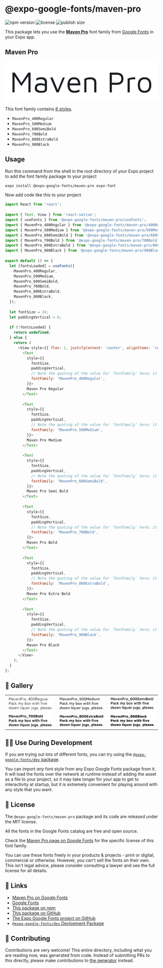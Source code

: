 # @expo-google-fonts/maven-pro

![npm version](https://flat.badgen.net/npm/v/@expo-google-fonts/maven-pro)
![license](https://flat.badgen.net/github/license/expo/google-fonts)
![publish size](https://flat.badgen.net/packagephobia/install/@expo-google-fonts/maven-pro)

This package lets you use the [**Maven Pro**](https://fonts.google.com/specimen/Maven+Pro) font family from [Google Fonts](https://fonts.google.com/) in your Expo app.

## Maven Pro

![Maven Pro](./font-family.png)

This font family contains [6 styles](#-gallery).

- `MavenPro_400Regular`
- `MavenPro_500Medium`
- `MavenPro_600SemiBold`
- `MavenPro_700Bold`
- `MavenPro_800ExtraBold`
- `MavenPro_900Black`

## Usage

Run this command from the shell in the root directory of your Expo project to add the font family package to your project
```sh
expo install @expo-google-fonts/maven-pro expo-font
```

Now add code like this to your project
```js
import React from 'react';

import { Text, View } from 'react-native';
import { useFonts } from '@expo-google-fonts/maven-pro/useFonts';
import { MavenPro_400Regular } from '@expo-google-fonts/maven-pro/400Regular';
import { MavenPro_500Medium } from '@expo-google-fonts/maven-pro/500Medium';
import { MavenPro_600SemiBold } from '@expo-google-fonts/maven-pro/600SemiBold';
import { MavenPro_700Bold } from '@expo-google-fonts/maven-pro/700Bold';
import { MavenPro_800ExtraBold } from '@expo-google-fonts/maven-pro/800ExtraBold';
import { MavenPro_900Black } from '@expo-google-fonts/maven-pro/900Black';

export default () => {
  let [fontsLoaded] = useFonts({
    MavenPro_400Regular,
    MavenPro_500Medium,
    MavenPro_600SemiBold,
    MavenPro_700Bold,
    MavenPro_800ExtraBold,
    MavenPro_900Black,
  });

  let fontSize = 24;
  let paddingVertical = 6;

  if (!fontsLoaded) {
    return undefined;
  } else {
    return (
      <View style={{ flex: 1, justifyContent: 'center', alignItems: 'center' }}>
        <Text
          style={{
            fontSize,
            paddingVertical,
            // Note the quoting of the value for `fontFamily` here; it expects a string!
            fontFamily: 'MavenPro_400Regular',
          }}>
          Maven Pro Regular
        </Text>

        <Text
          style={{
            fontSize,
            paddingVertical,
            // Note the quoting of the value for `fontFamily` here; it expects a string!
            fontFamily: 'MavenPro_500Medium',
          }}>
          Maven Pro Medium
        </Text>

        <Text
          style={{
            fontSize,
            paddingVertical,
            // Note the quoting of the value for `fontFamily` here; it expects a string!
            fontFamily: 'MavenPro_600SemiBold',
          }}>
          Maven Pro Semi Bold
        </Text>

        <Text
          style={{
            fontSize,
            paddingVertical,
            // Note the quoting of the value for `fontFamily` here; it expects a string!
            fontFamily: 'MavenPro_700Bold',
          }}>
          Maven Pro Bold
        </Text>

        <Text
          style={{
            fontSize,
            paddingVertical,
            // Note the quoting of the value for `fontFamily` here; it expects a string!
            fontFamily: 'MavenPro_800ExtraBold',
          }}>
          Maven Pro Extra Bold
        </Text>

        <Text
          style={{
            fontSize,
            paddingVertical,
            // Note the quoting of the value for `fontFamily` here; it expects a string!
            fontFamily: 'MavenPro_900Black',
          }}>
          Maven Pro Black
        </Text>
      </View>
    );
  }
};

```

## 🔡 Gallery


||||
|-|-|-|
|![MavenPro_400Regular](.//400Regular/MavenPro_400Regular.ttf.png)|![MavenPro_500Medium](.//500Medium/MavenPro_500Medium.ttf.png)|![MavenPro_600SemiBold](.//600SemiBold/MavenPro_600SemiBold.ttf.png)||
|![MavenPro_700Bold](.//700Bold/MavenPro_700Bold.ttf.png)|![MavenPro_800ExtraBold](.//800ExtraBold/MavenPro_800ExtraBold.ttf.png)|![MavenPro_900Black](.//900Black/MavenPro_900Black.ttf.png)||


## 👩‍💻 Use During Development

If you are trying out lots of different fonts, you can try using the [`@expo-google-fonts/dev` package](https://github.com/expo/google-fonts/tree/master/font-packages/dev#readme).

You can import *any* font style from any Expo Google Fonts package from it. It will load the fonts
over the network at runtime instead of adding the asset as a file to your project, so it may take longer
for your app to get to interactivity at startup, but it is extremely convenient
for playing around with any style that you want.

## 📖 License

The `@expo-google-fonts/maven-pro` package and its code are released under the MIT license.

All the fonts in the Google Fonts catalog are free and open source.

Check the [Maven Pro page on Google Fonts](https://fonts.google.com/specimen/Maven+Pro) for the specific license of this font family.

You can use these fonts freely in your products & projects - print or digital, commercial or otherwise. However, you can't sell the fonts on their own. This isn't legal advice, please consider consulting a lawyer and see the full license for all details.

## 🔗 Links

- [Maven Pro on Google Fonts](https://fonts.google.com/specimen/Maven+Pro)
- [Google Fonts](https://fonts.google.com/)
- [This package on npm](https://www.npmjs.com/package/@expo-google-fonts/maven-pro)
- [This package on GitHub](https://github.com/expo/google-fonts/tree/master/font-packages/maven-pro)
- [The Expo Google Fonts project on GitHub](https://github.com/expo/google-fonts)
- [`@expo-google-fonts/dev` Devlopment Package](https://github.com/expo/google-fonts/tree/master/font-packages/dev)

## 🤝 Contributing

Contributions are very welcome! This entire directory, including what you are reading now, was generated from code. Instead of submitting PRs to this directly, please make contributions to [the generator](https://github.com/expo/google-fonts/tree/master/packages/generator) instead.
